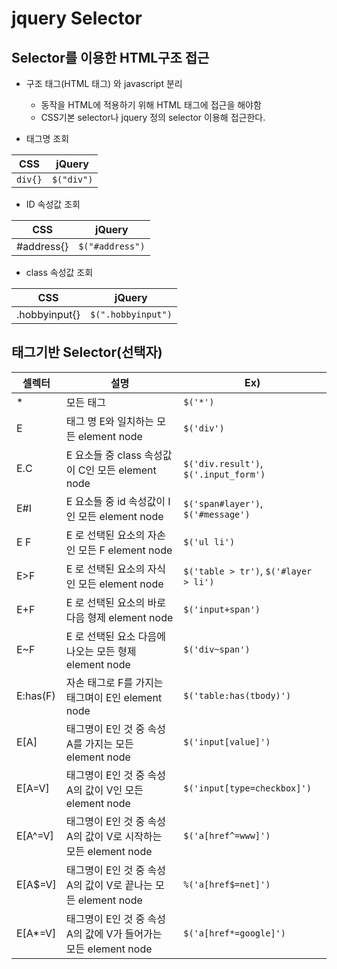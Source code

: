 # jquery Selector

## Selector를 이용한 HTML구조 접근
- 구조 태그(HTML 태그) 와 javascript 분리
  - 동작을 HTML에 적용하기 위해 HTML 태그에 접근을 해야함
  - CSS기본 selector나 jquery 정의 selector 이용해 접근한다.

- 태그명 조회

| CSS | jQuery |
| -- | -- |
| `div{}` | `$("div")` |

- ID 속성값 조회

| CSS | jQuery |
| -- | -- |
| #address{} | `$("#address")` |

- class 속성값 조회

| CSS | jQuery |
| -- | -- |
| .hobbyinput{} | `$(".hobbyinput")` |

## 태그기반 Selector(선택자)

| 셀렉터 | 설명 | Ex) |
| -- | -- | -- |
| * | 모든 태그 | `$('*')` |
| E | 태그 명 E와 일치하는 모든 element node | `$('div')` |
| E.C | E 요소들 중 class 속성값이 C인 모든 element node | `$('div.result')`, `$('.input_form')` |
| E#I | E 요소들 중 id 속성값이 I인 모든 element node | `$('span#layer')`, `$('#message')` |
| E F | E 로 선택된 요소의 자손인 모든 F element node | `$('ul li')` |
| E>F | E 로 선택된 요소의 자식인 모든 element node | `$('table > tr')`, `$('#layer > li')` |
| E+F | E 로 선택된 요소의 바로 다음 형제 element node | `$('input+span')` |
| E~F | E 로 선택된 요소 다음에 나오는 모든 형제 element node | `$('div~span')` |
| E:has(F) | 자손 태그로 F를 가지는 태그며이 E인 element node | `$('table:has(tbody)')` |
| E[A] | 태그명이 E인 것 중 속성 A를 가지는 모든 element node | `$('input[value]')` |
| E[A=V] | 태그명이 E인 것 중 속성 A의 값이 V인 모든 element node | `$('input[type=checkbox]')` |
| E[A^=V] | 태그명이 E인 것 중 속성 A의 값이 V로 시작하는 모든 element node | `$('a[href^=www]')` |
| E[A$=V] | 태그명이 E인 것 중 속성 A의 값이 V로 끝나는 모든 element node | `%('a[href$=net]')` |
| E[A*=V] | 태그명이 E인 것 중 속성 A의 값에 V가 들어가는 모든 element node | `$('a[href*=google]')` |



































